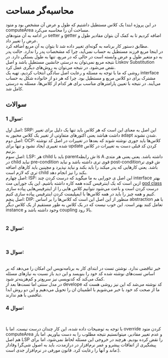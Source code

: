  # محاسبه‌گر مساحت

 در این پروژه ابتدا یک کلاس مستطیل داشتیم که طول و عرض آن مشخص بود و متود computeArea مساحت آن را محاسبه می‌کرد. 
<br>
 در ادامه به آن متودهای setter و getter اضافه کردیم تا به کمک آن بتوان مقادیر طول و عرض را تغییر داد.
<br>
مطابق دستور کار برنامه به گونه‌ای تغییر داده شد تا بتوان به آن مربع اضافه کرد. 
<br>
در اینجا مربع فرزند مستطیل به حساب نمی‌آید، چرا که مشخصات پدر را ندارد. حالت پدر به دو متغیر طول و عرض وابسته است در حالی که در مربع، تنها به طول بستگی دارد.
در نتیجه مربع نمی‌توان به درستی جانشین مستطیل باشد و اصل Liskov Substitution نقض می‌شود. در نتیجه می‌توان به روش‌های دیگری عمل کرد. 
<br>
روشی که ما با توجه به مسئله و رعایت اصل سادگی انتخاب کردیم، تهیه یک interface مشترک برای دو کلاس مربع و مستطیل بود. چرا که هر دو از خانواده شکل به حساب می‌آیند. در نتیجه با تعیین پارامترهای مناسب برای هر کدام از کلاس‌ها، مسئله به درستی کامل شد.

## سوالات

### سوال 1: <br>
اصل اول: SRP: این اصل به معنای این است که هر کلاس باید تنها یک دلیل برای تغییر داشت هباشد یعنی اکتورهای متفاوتی از تغییر یک کلاس محبور به adapt شدن نشوند.
<br>
اصل دوم: OCP: کلاس‌ها باید جوری نوشته شوند که بعدها در تغییرات در اصل کد نوشته شده تغییری ایجاد نشود و تنها برای update کردن کد قبلی دست به تغییرات در کلاس بزنیم.
<br>
اصل سوم: LSP: هر child باید با parentش رابطه is A داشته باشد. یعنی یعنی هر متدی در child نباید pre-condition قوی تری داشته باشد و نباید post-conditionش قوی تر باشد. یعنی کارهایی که پدر میکند را باید بکند و نباید نپذیرد و مچپنین باید کارهای اضافه تری که لازم است child بکند را نیز انجام دهد. 
<br>
اصل چهارم: ISP: این اصل ی جورایی به ما میگوید که درست کردن چند interface بهتر ازین است که یک اینترفیس گنده همه کاره داشته باشیم. این یک جورایی مث <a href="https://en.wikipedia.org/wiki/God_object"> god class </a> درست کردن است و باعث می‌شود نتوانیم کلاس هایی را از اینترفیس‌هایی پیاده سازی کنیم و همه چیز را باید در همه کلاس‌ها با ایمپلیمنت کردن اینترفیس پیاده سازی کنیم.
<br>
اصل پنچم: DIP: منظور از این اصل این است که کلاس‌ها را بر اساس abstraction با هم تعامل کنند بهتر است. این خوب نیست که در یک کلاس به طور مستقیم از یک کلاس دیگر instance وجود داشته باشد و coupling بالا رود.  
<br>


### سوال 2:
<br>


### سوال 3:
<br>
خیر تناقضی ندارد. نوشتن تست در ابتدای کار به برنامه‌نویس این امکان را می‌دهد که بر اساس تست‌های نوشته شده کد خود را بنویسد و این دید باز نسبت به نیاز‌های مسئله کمک می‌کند که کد‌نویسی نیز سریع‌تر و کم‌هزینه‌تر شود.
<br> 
در مدل سنتی اما تست‌ها بعد از develope کد نوشته می‌شد که این نیز روشی هست که ما از صحت کد خود با خبر می‌شویم  با اطمینان ان را تحویل می‌دهیم و این دو روش ابدا تناقضی با هم ندارند.

### سوال 4: 
<br>

با توجه به توضیحات داده شده، این کار چندان درست نیست. اما با override کردن متود computeArea و عدم تغییر مقادیر، میتوانستیم نتیجه مطلوب را به دست بیاوریم. اما باز هم اصل LSP را نقض کرده بودیم. هرچند در خروجی این مسئله لحاظ نمی‌شود، اما برای پیشگیری از اتفاقات پیشرو و عمر نرم‌افزار در درازمدت، باید به اصول شی‌گرا وفادار ماند و آنها را  رعایت کرد. قانون مورفی در نرم‌افزار جدی است:).
